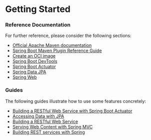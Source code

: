# Getting Started

### Reference Documentation
For further reference, please consider the following sections:

* [Official Apache Maven documentation](https://maven.apache.org/guides/index.html)
* [Spring Boot Maven Plugin Reference Guide](https://docs.spring.io/spring-boot/docs/2.5.12/maven-plugin/reference/html/)
* [Create an OCI image](https://docs.spring.io/spring-boot/docs/2.5.12/maven-plugin/reference/html/#build-image)
* [Spring Boot DevTools](https://docs.spring.io/spring-boot/docs/2.5.12/reference/htmlsingle/#using-boot-devtools)
* [Spring Boot Actuator](https://docs.spring.io/spring-boot/docs/2.5.12/reference/htmlsingle/#production-ready)
* [Spring Data JPA](https://docs.spring.io/spring-boot/docs/2.5.12/reference/htmlsingle/#boot-features-jpa-and-spring-data)
* [Spring Web](https://docs.spring.io/spring-boot/docs/2.5.12/reference/htmlsingle/#boot-features-developing-web-applications)

### Guides
The following guides illustrate how to use some features concretely:

* [Building a RESTful Web Service with Spring Boot Actuator](https://spring.io/guides/gs/actuator-service/)
* [Accessing Data with JPA](https://spring.io/guides/gs/accessing-data-jpa/)
* [Building a RESTful Web Service](https://spring.io/guides/gs/rest-service/)
* [Serving Web Content with Spring MVC](https://spring.io/guides/gs/serving-web-content/)
* [Building REST services with Spring](https://spring.io/guides/tutorials/bookmarks/)

